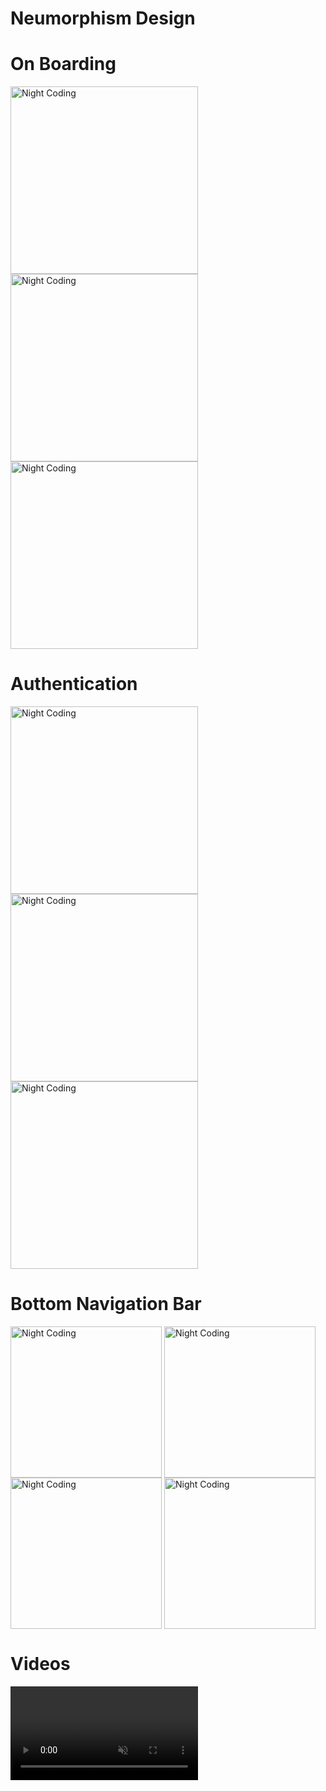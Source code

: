 # Neumorphism Design



# On Boarding
<p>
<img alt="Night Coding" width="300" src="https://github.com/MFaramawy/Neumorphism-Designs/blob/master/assets/layout/onboarding/OnBoarding_Neumorphism_1.png" align="center"/>
<img alt="Night Coding" width="300" src="https://github.com/MFaramawy/Neumorphism-Designs/blob/master/assets/layout/onboarding/OnBoarding_Neumorphism_2.png" align="center"/>
<img alt="Night Coding" width="300" src="https://github.com/MFaramawy/Neumorphism-Designs/blob/master/assets/layout/onboarding/OnBoarding_Neumorphism_3.png" align="center"/>
</p>


# Authentication

<p>
<img alt="Night Coding" width="300" src="https://github.com/MFaramawy/Neumorphism-Designs/blob/master/assets/layout//auth/Sign_In_Neumorphism.png" align="center"/>
<img alt="Night Coding" width="300" src="https://github.com/MFaramawy/Neumorphism-Designs/blob/master/assets/layout//auth/Sign_In_Neumorphism1.png" align="center"/>
<img alt="Night Coding" width="300" src="https://github.com/MFaramawy/Neumorphism-Designs/blob/master/assets/layout//auth/Sign_Up_Neumorphism.png" align="center"/>
</p>

# Bottom Navigation Bar
<p>
<img alt="Night Coding" width="242" src="https://github.com/MFaramawy/Neumorphism-Designs/blob/master/assets/layout/bottom_nav/Home.png" align="center"/>
<img alt="Night Coding" width="242" src="https://github.com/MFaramawy/Neumorphism-Designs/blob/master/assets/layout/bottom_nav/Favorite.png" align="center"/>
<img alt="Night Coding" width="242" src="https://github.com/MFaramawy/Neumorphism-Designs/blob/master/assets/layout/bottom_nav/Profile.png" align="center"/>
<img alt="Night Coding" width="242" src="https://github.com/MFaramawy/Neumorphism-Designs/blob/master/assets/layout/bottom_nav/Settings.png" align="center"/>
</p>

# Videos
<p>

<video src="https://github.com/MFaramawy/Neumorphism-Designs/blob/master/assets/layout/onboarding/OnBoarding_Neumorphism_Video.mp4" data-canonical-src="https://github.com/MFaramawy/Neumorphism-Designs/blob/master/assets/layout/onboarding/OnBoarding_Neumorphism_Video.mp4" controls="controls" muted="muted" class="d-block rounded-bottom-2 width-fit" style="max-height:640px;">

<video alt="Night Coding" width="250" src="https://github.com/MFaramawy/Neumorphism-Designs/blob/master/assets/layout/onboarding/OnBoarding_Neumorphism_Video.mp4" align="center"/>
  
<video alt="Night Coding" width="250" src="https://github.com/MFaramawy/Neumorphism-Designs/blob/master/assets/layout/auth/Auth_Neumorphism_video.mp4" align="center"/>

<video alt="Night Coding" width="250" src="https://github.com/MFaramawy/Neumorphism-Designs/blob/master/assets/layout/bottom_nav/bottom_nav_video.mp4" align="center"/>
  
</p>
